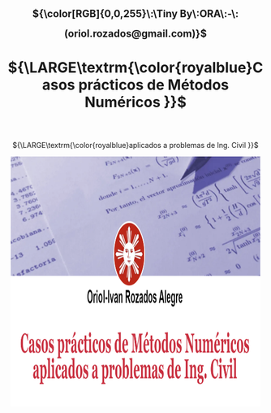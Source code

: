 <p align='center'> 
<h1 align="center"><sub><sup>${\color[RGB]{0,0,255}\:\Tiny By\:ORA\:-\:(oriol.rozados@gmail.com)}$</sup></sub>
<br>
<p align="center">
  ${\LARGE\textrm{\color{royalblue}Casos prácticos de Métodos Numéricos }}$ </p>
</h1>  
</p>
<br> 
<p align='center'> 
    ${\LARGE\textrm{\color{royalblue}aplicados a problemas de Ing. Civil }}$ 
</p>

<p align='center'><img src="src/assets/img/logo.png" style="width:13cm;height:13cm" alt="Volumenes" /></p>
</p>
 
